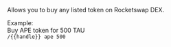 Allows you to buy any listed token on Rocketswap DEX.

Example:  
Buy APE token for 500 TAU  
`/{{handle}} ape 500`
